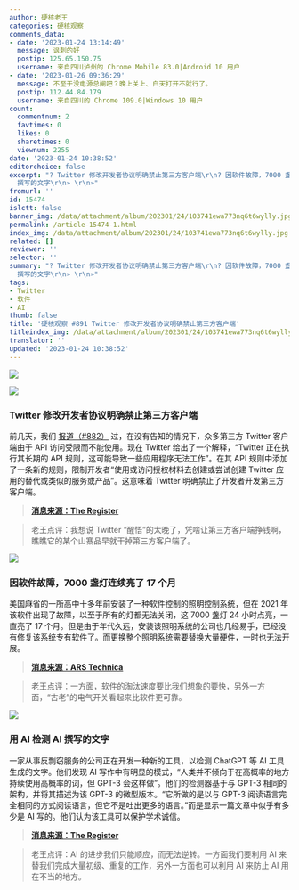 ```yaml
---
author: 硬核老王
categories: 硬核观察
comments_data:
- date: '2023-01-24 13:14:49'
  message: 讽刺的好
  postip: 125.65.150.75
  username: 来自四川泸州的 Chrome Mobile 83.0|Android 10 用户
- date: '2023-01-26 09:36:29'
  message: 不至于没电源总闸吧？晚上关上、白天打开不就行了。
  postip: 112.44.84.179
  username: 来自四川的 Chrome 109.0|Windows 10 用户
count:
  commentnum: 2
  favtimes: 0
  likes: 0
  sharetimes: 0
  viewnum: 2255
date: '2023-01-24 10:38:52'
editorchoice: false
excerpt: "? Twitter 修改开发者协议明确禁止第三方客户端\r\n? 因软件故障，7000 盏灯连续亮了 17 个月\r\n? 用 AI 检测 AI
  撰写的文字\r\n» \r\n»"
fromurl: ''
id: 15474
islctt: false
banner_img: /data/attachment/album/202301/24/103741ewa773nq6t6wylly.jpg
permalink: /article-15474-1.html
index_img: /data/attachment/album/202301/24/103741ewa773nq6t6wylly.jpg
related: []
reviewer: ''
selector: ''
summary: "? Twitter 修改开发者协议明确禁止第三方客户端\r\n? 因软件故障，7000 盏灯连续亮了 17 个月\r\n? 用 AI 检测 AI
  撰写的文字\r\n» \r\n»"
tags:
- Twitter
- 软件
- AI
thumb: false
title: '硬核观察 #891 Twitter 修改开发者协议明确禁止第三方客户端'
titleindex_img: /data/attachment/album/202301/24/103741ewa773nq6t6wylly.jpg
translator: ''
updated: '2023-01-24 10:38:52'
---
```


![](/data/attachment/album/202301/24/103741ewa773nq6t6wylly.jpg)


![](/data/attachment/album/202301/24/103804wgmphumbqom3mcmi.jpg)


### Twitter 修改开发者协议明确禁止第三方客户端


前几天，我们 [报道（#882）](/article-15447-1.html) 过，在没有告知的情况下，众多第三方 Twitter 客户端由于 API 访问受限而不能使用。现在 Twitter 给出了一个解释，“Twitter 正在执行其长期的 API 规则，这可能导致一些应用程序无法工作”。在其 API 规则中添加了一条新的规则，限制开发者“使用或访问授权材料去创建或尝试创建 Twitter 应用的替代或类似的服务或产品”。这意味着 Twitter 明确禁止了开发者开发第三方客户端。



> 
> **[消息来源：The Register](https://www.theregister.com/2023/01/21/twitter_third_party_apps/)**
> 
> 
> 



> 
> 老王点评：我想说 Twitter “醒悟”的太晚了，凭啥让第三方客户端挣钱啊，瞧瞧它的某个山寨品早就干掉第三方客户端了。
> 
> 
> 


![](/data/attachment/album/202301/24/103820e9awh97q7k11hdwk.jpg)


### 因软件故障，7000 盏灯连续亮了 17 个月


美国麻省的一所高中十多年前安装了一种软件控制的照明控制系统，但在 2021 年该软件出现了故障，以至于所有的灯都无法关闭，这 7000 盏灯 24 小时点亮，一直亮了 17 个月。但是由于年代久远，安装该照明系统的公司也几经易手，已经没有修复该系统专有软件了。而更换整个照明系统需要替换大量硬件，一时也无法开展。



> 
> **[消息来源：ARS Technica](https://arstechnica.com/?p=1911551)**
> 
> 
> 



> 
> 老王点评：一方面，软件的淘汰速度要比我们想象的要快，另外一方面，“古老”的电气开关看起来比软件更可靠。
> 
> 
> 


![](/data/attachment/album/202301/24/103838qkzmxz757mckzx7r.jpg)


### 用 AI 检测 AI 撰写的文字


一家从事反剽窃服务的公司正在开发一种新的工具，以检测 ChatGPT 等 AI 工具生成的文字。他们发现 AI 写作中有明显的模式，“人类并不倾向于在高概率的地方持续使用高概率的词，但 GPT-3 会这样做”。他们的检测器基于与 GPT-3 相同的架构，并将其描述为该 GPT-3 的微型版本。“它所做的是以与 GPT-3 阅读语言完全相同的方式阅读语言，但它不是吐出更多的语言。”而是显示一篇文章中似乎有多少是 AI 写的。他们认为该工具可以保护学术诚信。



> 
> **[消息来源：The Register](https://www.theregister.com/2023/01/23/turnitin_chatgpt_detector/)**
> 
> 
> 



> 
> 老王点评：AI 的进步我们只能顺应，而无法逆转。一方面我们要利用 AI 来替我们完成大量初级、重复的工作，另外一方面也可以利用 AI 来防止 AI 用在不当的地方。
> 
> 
>